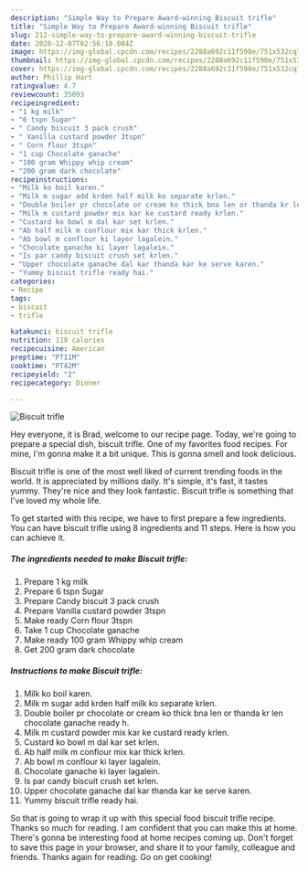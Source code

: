 ```yaml
---
description: "Simple Way to Prepare Award-winning Biscuit trifle"
title: "Simple Way to Prepare Award-winning Biscuit trifle"
slug: 212-simple-way-to-prepare-award-winning-biscuit-trifle
date: 2020-12-07T02:56:10.084Z
image: https://img-global.cpcdn.com/recipes/2288a692c11f590e/751x532cq70/biscuit-trifle-recipe-main-photo.jpg
thumbnail: https://img-global.cpcdn.com/recipes/2288a692c11f590e/751x532cq70/biscuit-trifle-recipe-main-photo.jpg
cover: https://img-global.cpcdn.com/recipes/2288a692c11f590e/751x532cq70/biscuit-trifle-recipe-main-photo.jpg
author: Phillip Hart
ratingvalue: 4.7
reviewcount: 35093
recipeingredient:
- "1 kg milk"
- "6 tspn Sugar"
- " Candy biscuit 3 pack crush"
- " Vanilla custard powder 3tspn"
- " Corn flour 3tspn"
- "1 cup Chocolate ganache"
- "100 gram Whippy whip cream"
- "200 gram dark chocolate"
recipeinstructions:
- "Milk ko boil karen."
- "Milk m sugar add krden half milk ko separate krlen."
- "Double boiler pr chocolate or cream ko thick bna len or thanda kr len chocolate ganache ready h."
- "Milk m custard powder mix kar ke custard ready krlen."
- "Custard ko bowl m dal kar set krlen."
- "Ab half milk m conflour mix kar thick krlen."
- "Ab bowl m conflour ki layer lagalein."
- "Chocolate ganache ki layer lagalein."
- "Is par candy biscuit crush set krlen."
- "Upper chocolate ganache dal kar thanda kar ke serve karen."
- "Yummy biscuit trifle ready hai."
categories:
- Recipe
tags:
- biscuit
- trifle

katakunci: biscuit trifle 
nutrition: 119 calories
recipecuisine: American
preptime: "PT11M"
cooktime: "PT42M"
recipeyield: "2"
recipecategory: Dinner

---
```



![Biscuit trifle](https://img-global.cpcdn.com/recipes/2288a692c11f590e/751x532cq70/biscuit-trifle-recipe-main-photo.jpg)

Hey everyone, it is Brad, welcome to our recipe page. Today, we're going to prepare a special dish, biscuit trifle. One of my favorites food recipes. For mine, I'm gonna make it a bit unique. This is gonna smell and look delicious.



Biscuit trifle is one of the most well liked of current trending foods in the world. It is appreciated by millions daily. It's simple, it's fast, it tastes yummy. They're nice and they look fantastic. Biscuit trifle is something that I've loved my whole life.


To get started with this recipe, we have to first prepare a few ingredients. You can have biscuit trifle using 8 ingredients and 11 steps. Here is how you can achieve it.

<!--inarticleads1-->

##### The ingredients needed to make Biscuit trifle:

1. Prepare 1 kg milk
1. Prepare 6 tspn Sugar
1. Prepare  Candy biscuit 3 pack crush
1. Prepare  Vanilla custard powder 3tspn
1. Make ready  Corn flour 3tspn
1. Take 1 cup Chocolate ganache
1. Make ready 100 gram Whippy whip cream
1. Get 200 gram dark chocolate




<!--inarticleads2-->

##### Instructions to make Biscuit trifle:

1. Milk ko boil karen.
1. Milk m sugar add krden half milk ko separate krlen.
1. Double boiler pr chocolate or cream ko thick bna len or thanda kr len chocolate ganache ready h.
1. Milk m custard powder mix kar ke custard ready krlen.
1. Custard ko bowl m dal kar set krlen.
1. Ab half milk m conflour mix kar thick krlen.
1. Ab bowl m conflour ki layer lagalein.
1. Chocolate ganache ki layer lagalein.
1. Is par candy biscuit crush set krlen.
1. Upper chocolate ganache dal kar thanda kar ke serve karen.
1. Yummy biscuit trifle ready hai.




So that is going to wrap it up with this special food biscuit trifle recipe. Thanks so much for reading. I am confident that you can make this at home. There's gonna be interesting food at home recipes coming up. Don't forget to save this page in your browser, and share it to your family, colleague and friends. Thanks again for reading. Go on get cooking!
